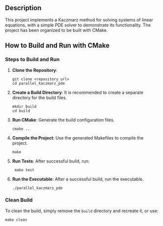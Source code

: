 ## Description
This project implements a Kaczmarz method for solving systems of linear equations, with a simple PDE solver to demonstrate its functionality. The project has been organized to be built with CMake.

## How to Build and Run with CMake

### Steps to Build and Run

1. **Clone the Repository**:
   ```
   git clone <repository_url>
   cd parallel_kaczmarz_pde
   ```

2. **Create a Build Directory**:
   It is recommended to create a separate directory for the build files.
   ```
   mkdir build
   cd build
   ```

3. **Run CMake**:
   Generate the build configuration files.
   ```
   cmake ..
   ```

4. **Compile the Project**:
   Use the generated Makefiles to compile the project.
   ```
   make
   ```
5. **Run Tests**:
   After successful build, run:
   ```
    make test
   ```
6. **Run the Executable**:
   After a successful build, run the executable.
   ```
   ./parallel_kaczmarz_pde
   ```

### Clean Build
To clean the build, simply remove the `build` directory and recreate it, or use:
```
make clean
```
